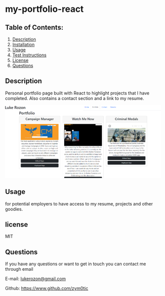 # my-portfolio-react


  ## Table of Contents:
  1. [Description](#description) 
  2. [Installation](#installation)
  3. [Usage](#usage)
  5. [Test Instructions](#testInstructions)
  6. [License](#license)
  7. [Questions](#questions)
  ## Description 

  Personal portfolio page built with React to highlight projects that I have completed. Also contains a contact section and a link to my resume. 

  ![portfolio page screenshot](src/images/portfolio.PNG)


  ## Usage 

  for potential employers to have access to my resume, projects and other goodies. 


  ## license 

  MIT


  ## Questions 

  If you have any questions or want to get in touch you can contact me through email

  E-mail: lukerozon@gmail.com

  Github: https://www.github.com/zym0tic


